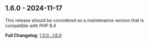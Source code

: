 
## 1.6.0 - 2024-11-17

This release should be considered as a maintenance version that is compatible with PHP 8.4

**Full Changelog**: [1.5.0...1.6.0](https://github.com/llaville/graph-plantuml-generator/compare/1.5.0...1.6.0)
